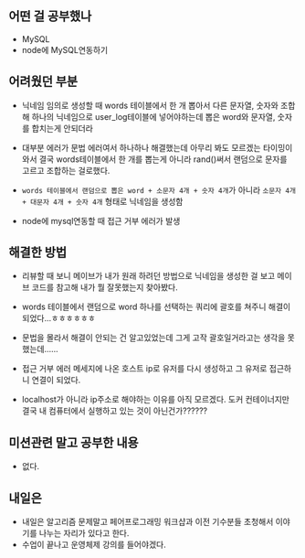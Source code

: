 ## **어떤 걸 공부했나**

- MySQL
- node에 MySQL연동하기

## **어려웠던 부분**

- 닉네임 임의로 생성할 때 words 테이블에서 한 개 뽑아서 다른 문자열, 숫자와 조합해 하나의 닉네임으로 user_log테이블에 넣어야하는데 뽑은 word와 문자열, 숫자를 합치는게 안되더라
- 대부분 에러가 문법 에러여서 하나하나 해결했는데 아무리 봐도 모르겠는 타이밍이 와서 결국 words테이블에서 한 개를 뽑는게 아니라 rand()써서 랜덤으로 문자를 고르고 조합하는 걸로했다.
- `words 테이블에서 랜덤으로 뽑은 word + 소문자 4개 + 숫자 4개`가 아니라 `소문자 4개 + 대문자 4개 + 숫자 4개` 형태로 닉네임을 생성함

- node에 mysql연동할 때 접근 거부 에러가 발생

## **해결한 방법**

- 리뷰할 때 보니 메이브가 내가 원래 하려던 방법으로 닉네임을 생성한 걸 보고 메이브 코드를 참고해 내가 뭘 잘못했는지 찾아봤다.
- words 테이블에서 랜덤으로 word 하나를 선택하는 쿼리에 괄호를 쳐주니 해결이 되었다...ㅎㅎㅎㅎㅎㅎ
- 문법을 몰라서 해결이 안되는 건 알고있었는데 그게 고작 괄호일거라고는 생각을 못했는데......

- 접근 거부 에러 메세지에 나온 호스트 ip로 유저를 다시 생성하고 그 유저로 접근하니 연결이 되었다.
- localhost가 아니라 ip주소로 해야하는 이유를 아직 모르겠다. 도커 컨테이너지만 결국 내 컴퓨터에서 실행하고 있는 것이 아닌건가??????

## **미션관련 말고 공부한 내용**

- 없다.

## **내일은**

- 내일은 알고리즘 문제말고 페어프로그래밍 워크샵과 이전 기수분들 초청해서 이야기를 나누는 자리가 있다고 한다.
- 수업이 끝나고 운영체제 강의를 들어야겠다.
